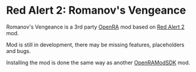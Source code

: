 # Red Alert 2: Romanov's Vengeance

Romanov's Vengeance is a 3rd party [OpenRA](http://www.openra.net) mod based on [Red Alert 2](http://www.github.com/OpenRA/ra2) mod.

Mod is still in development, there may be missing features, placeholders and bugs.

Installing the mod is done the same way as another [OpenRAModSDK](http://www.github.com/OpenRA/OpenRAModSDK) mod.
